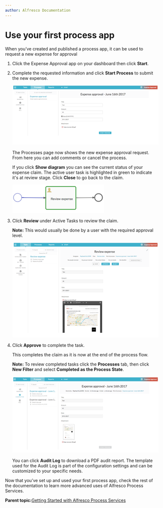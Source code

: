```yaml
---
author: Alfresco Documentation
---
```


# Use your first process app

When you’ve created and published a process app, it can be used to request a new expense for approval

1.  Click the Expense Approval app on your dashboard then click **Start**.

2.  Complete the requested information and click **Start Process** to submit the new expense.

    ![Start process](../images/gs-start-process.png)

    The Processes page now shows the new expense approval request. From here you can add comments or cancel the process.

    If you click **Show diagram** you can see the current status of your expense claim. The active user task is highlighted in green to indicate it's at review stage. Click **Close** to go back to the claim.

    ![Green review](../images/gs-green-review.png)

3.  Click **Review** under Active Tasks to review the claim.

    **Note:** This would usually be done by a user with the required approval level.

    ![Approve expense](../images/gs-approve-expense.png)

4.  Click **Approve** to complete the task.

    This completes the claim as it is now at the end of the process flow.

    **Note:** To review completed tasks click the **Processes** tab, then click **New Filter** and select **Completed as the Process State**.

    ![Approved](../images/gs-approved.png)

    You can click **Audit Log** to download a PDF audit report. The template used for the Audit Log is part of the configuration settings and can be customized to your specific needs.


Now that you’ve set up and used your first process app, check the rest of the documentation to learn more advanced uses of Alfresco Process Services.

**Parent topic:**[Getting Started with Alfresco Process Services](../topics/getting-started.md)

